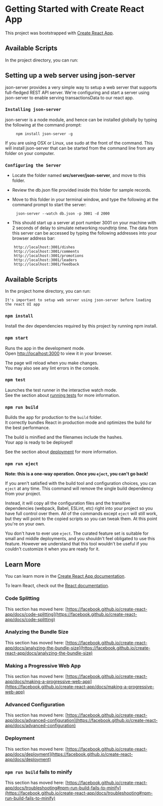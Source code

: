 # Getting Started with Create React App

This project was bootstrapped with [Create React App](https://github.com/facebook/create-react-app).

## Available Scripts

In the project directory, you can run:

## Setting up a web server using json-server

json-server provides a very simple way to setup a web server that supports full-fledged REST API server. We're configuring and start a server using json-server to enable serving transactionsData to our react app.

### `Installing json-server`

json-server is a node module, and hence can be installed globally by typing the following at the command prompt:

```
     npm install json-server -g
```
If you are using OSX or Linux, use sudo at the front of the command. This will install json-server that can be started from the command line from any folder on your computer.

### `Configuring the Server`

- Locate the folder named **src/server/json-server**, and move to this folder.

- Review the db.json file provided inside this folder for sample records.
        
- Move to this folder in your terminal window, and type the following at the command prompt to start the server:

```
     json-server --watch db.json -p 3001 -d 2000
```
- This should start up a server at port number 3001 on your machine with 2 seconds of delay to simulate networking roundtrip time. The data from this server can be accessed by typing the following addresses into your browser address bar:

```
    http://localhost:3001/dishes
    http://localhost:3001/comments
    http://localhost:3001/promotions
    http://localhost:3001/leaders
    http://localhost:3001/feedback
```

## Available Scripts

In the project home directory, you can run:

```
It's important to setup web server using json-server before loading the react UI app
```
### `npm install`

Install the dev dependencies required by this project by running npm install.

### `npm start`

Runs the app in the development mode.\
Open [http://localhost:3000](http://localhost:3000) to view it in your browser.

The page will reload when you make changes.\
You may also see any lint errors in the console.

### `npm test`

Launches the test runner in the interactive watch mode.\
See the section about [running tests](https://facebook.github.io/create-react-app/docs/running-tests) for more information.

### `npm run build`

Builds the app for production to the `build` folder.\
It correctly bundles React in production mode and optimizes the build for the best performance.

The build is minified and the filenames include the hashes.\
Your app is ready to be deployed!

See the section about [deployment](https://facebook.github.io/create-react-app/docs/deployment) for more information.

### `npm run eject`

**Note: this is a one-way operation. Once you `eject`, you can't go back!**

If you aren't satisfied with the build tool and configuration choices, you can `eject` at any time. This command will remove the single build dependency from your project.

Instead, it will copy all the configuration files and the transitive dependencies (webpack, Babel, ESLint, etc) right into your project so you have full control over them. All of the commands except `eject` will still work, but they will point to the copied scripts so you can tweak them. At this point you're on your own.

You don't have to ever use `eject`. The curated feature set is suitable for small and middle deployments, and you shouldn't feel obligated to use this feature. However we understand that this tool wouldn't be useful if you couldn't customize it when you are ready for it.

## Learn More

You can learn more in the [Create React App documentation](https://facebook.github.io/create-react-app/docs/getting-started).

To learn React, check out the [React documentation](https://reactjs.org/).

### Code Splitting

This section has moved here: [https://facebook.github.io/create-react-app/docs/code-splitting](https://facebook.github.io/create-react-app/docs/code-splitting)

### Analyzing the Bundle Size

This section has moved here: [https://facebook.github.io/create-react-app/docs/analyzing-the-bundle-size](https://facebook.github.io/create-react-app/docs/analyzing-the-bundle-size)

### Making a Progressive Web App

This section has moved here: [https://facebook.github.io/create-react-app/docs/making-a-progressive-web-app](https://facebook.github.io/create-react-app/docs/making-a-progressive-web-app)

### Advanced Configuration

This section has moved here: [https://facebook.github.io/create-react-app/docs/advanced-configuration](https://facebook.github.io/create-react-app/docs/advanced-configuration)

### Deployment

This section has moved here: [https://facebook.github.io/create-react-app/docs/deployment](https://facebook.github.io/create-react-app/docs/deployment)

### `npm run build` fails to minify

This section has moved here: [https://facebook.github.io/create-react-app/docs/troubleshooting#npm-run-build-fails-to-minify](https://facebook.github.io/create-react-app/docs/troubleshooting#npm-run-build-fails-to-minify)
